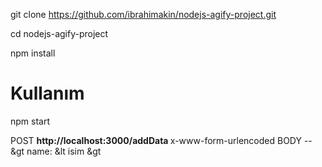 git clone https://github.com/ibrahimakin/nodejs-agify-project.git

cd nodejs-agify-project

npm install

# Kullanım

npm start

POST  <strong> http://localhost:3000/addData </strong>
      x-www-form-urlencoded
BODY  --&gt  name: &lt isim &gt